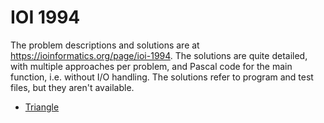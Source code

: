 # IOI 1994

The problem descriptions and solutions are
at https://ioinformatics.org/page/ioi-1994.
The solutions are quite detailed, with multiple approaches per problem,
and Pascal code for the main function, i.e. without I/O handling.
The solutions refer to program and test files, but they aren't available.

- [Triangle](triangle.md)
